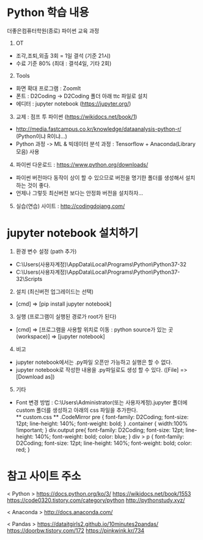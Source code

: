 # Python 학습 내용
더좋은컴퓨터학원(종로) 파이썬 교육 과정

1. OT
 - 조각,조퇴,외출 3회 = 1일 결석 (기준 21시)
 - 수료 기준 80% (최대 : 결석4일, 기타 2회)

2. Tools
 - 화면 확대 프로그램 : ZoomIt
 - 폰트 : D2Coding -> D2Coding 폴더 아래 ttc 파일로 설치
 - 에디터 : jupyter notebook (https://jupyter.org/)
           
3. 교제 : 점프 투 파이썬 (https://wikidocs.net/book/1)
 - http://media.fastcampus.co.kr/knowledge/dataanalysis-python-r/ (Python이냐 R이냐...)
 - Python 과정 -> ML & 빅데이터 분석 과정 : Tensorflow + Anaconda(Library 모음) 사용
 
4. 파이썬 다운로드 : https://www.python.org/downloads/
 - 파이썬 버전마다 동작이 상이 할 수 있으므로 버전을 명기한 폴더를 생성해서 설치하는 것이 좋다.
 - 언제나 그렇듯 최신버전 보다는 안정화 버전을 설치하자...

5. 실습(연습) 사이트 : http://codingdojang.com/

# jupyter notebook 설치하기
1. 환경 변수 설정 (path 추가)
  - C:\Users\(사용자계정)\AppData\Local\Programs\Python\Python37-32
  - C:\Users\(사용자계정)\AppData\Local\Programs\Python\Python37-32\Scripts

2. 설치 (최신버전 업그레이드는 선택)
  - [cmd] => [pip install jupyter notebook]

3. 실행 (프로그램이 실행된 경로가 root가 된다)
  - [cmd] => [프로그램을 사용할 위치로 이동 : python source가 있는 곳(workspace)] => [jupyter notebook]

4. 비고
  - jupyter notebook에서는 .py파일 오픈만 가능하고 실행은 할 수 없다.
  - jupyter notebook로 작성한 내용을 .py파일로도 생성 할 수 있다. ([File] => [Download as])

5. 기타
  - Font 변경 방법 : C:\Users\Administrator(또는 사용자계정)\.jupyter 폴더에 custom 폴더를 생성하고 아래의 css 파일을 추가한다.  
  ** custom.css **
  .CodeMirror pre {
   font-family: D2Coding; 
   font-size: 12pt; 
   line-height: 140%; 
   font-weight: bold;
  }
  .container {
   width:100% !important;
  }
  div.output pre{
   font-family: D2Coding;
   font-size: 12pt;
   line-height: 140%;
   font-weight: bold;
   color: blue;
  }
  div > p {
   font-family: D2Coding;
   font-size: 12pt;
   line-height: 140%;
   font-weight: bold;
   color: red;
  }

# 참고 사이트 주소
< Python >
 https://docs.python.org/ko/3/
 https://wikidocs.net/book/1553
 https://code0320.tistory.com/category/python
 http://pythonstudy.xyz/

< Anaconda >
 http://docs.anaconda.com/

< Pandas >
 https://dataitgirls2.github.io/10minutes2pandas/
 https://doorbw.tistory.com/172
 https://pinkwink.kr/734
